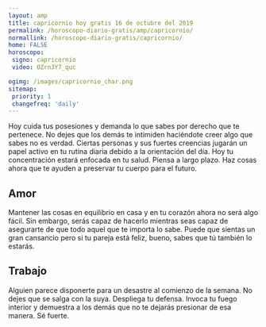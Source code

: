 ```yaml
---
layout: amp
title: capricornio hoy gratis 16 de octubre del 2019 
permalink: /horoscopo-diario-gratis/amp/capricornio/
normallink: /horoscopo-diario-gratis/capricornio/
home: FALSE
horoscopo:
 signo: capricornio
 video: OZrn3Y7_quc

ogimg: /images/capricornio_char.png
sitemap:
 priority: 1
 changefreq: 'daily'
---
```



Hoy cuida tus posesiones y demanda lo que sabes por derecho que te pertenece. No dejes que los demás te intimiden haciéndote creer algo que sabes no es verdad. Ciertas personas y sus fuertes creencias jugarán un papel activo en tu rutina diaria debido a la orientación del día. Hoy tu concentración estará enfocada en tu salud. Piensa a largo plazo. Haz cosas ahora que te ayuden a preservar tu cuerpo para el futuro.

## Amor

Mantener las cosas en equilibrio en casa y en tu corazón ahora no será algo fácil. Sin embargo, serás capaz de hacerlo mientras seas capaz de asegurarte de que todo aquel que te importa lo sabe. Puede que sientas un gran cansancio pero si tu pareja está feliz, bueno, sabes que tú también lo estarás.

## Trabajo

Alguien parece disponerte para un desastre al comienzo de la semana. No dejes que se salga con la suya. Despliega tu defensa. Invoca tu fuego interior y demuestra a los demás que no te dejarás presionar de esa manera. Sé fuerte.